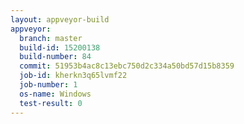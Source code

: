 ```yaml
---
layout: appveyor-build
appveyor:
  branch: master
  build-id: 15200138
  build-number: 84
  commit: 51953b4ac8c13ebc750d2c334a50bd57d15b8359
  job-id: kherkn3q65lvmf22
  job-number: 1
  os-name: Windows
  test-result: 0
---
```

